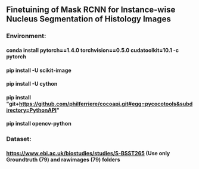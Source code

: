 ## Finetuining of Mask RCNN for Instance-wise Nucleus Segmentation of Histology Images

### Environment: 
#### conda install pytorch==1.4.0 torchvision==0.5.0 cudatoolkit=10.1 -c pytorch
#### pip install -U scikit-image
#### pip install -U cython
#### pip install "git+https://github.com/philferriere/cocoapi.git#egg=pycocotools&subdirectory=PythonAPI"
#### pip install opencv-python

### Dataset: 
#### https://www.ebi.ac.uk/biostudies/studies/S-BSST265 (Use only Groundtruth (79) and rawimages (79) folders
